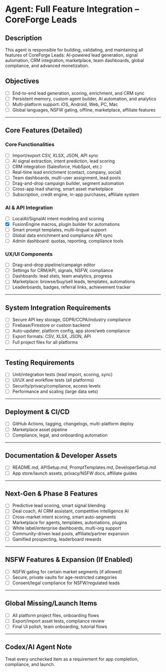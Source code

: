 # Agent: Full Feature Integration – CoreForge Leads

## Description
This agent is responsible for building, validating, and maintaining all features of CoreForge Leads: AI-powered lead generation, signal automation, CRM integration, marketplace, team dashboards, global compliance, and advanced monetization.

## Objectives
- [ ] End-to-end lead generation, scoring, enrichment, and CRM sync
- [ ] Persistent memory, custom agent builder, AI automation, and analytics
- [ ] Multi-platform support: iOS, Android, Web, PC, Mac
- [ ] Global languages, NSFW gating, offline, marketplace, affiliate features

---

## Core Features (Detailed)

### Core Functionalities
- [ ] Import/export CSV, XLSX, JSON, API sync
- [ ] AI signal extraction, intent prediction, lead scoring
- [ ] CRM integration (Salesforce, HubSpot, etc.)
- [ ] Real-time lead enrichment (contact, company, social)
- [ ] Team dashboards, multi-user assignment, lead pools
- [ ] Drag-and-drop campaign builder, segment automation
- [ ] Cross-app lead sharing, smart asset marketplace
- [ ] Subscription, credit engine, in-app purchases, affiliate system

### AI & API Integration
- [ ] LocalAI/SignalAI intent modeling and scoring
- [x] FusionEngine macros, plugin builder for automations
- [ ] Smart prompt templates, multi-lingual support
- [ ] Global data enrichment and compliance API sync
- [ ] Admin dashboard: quotas, reporting, compliance tools

### UX/UI Components
- [ ] Drag-and-drop pipeline/campaign editor
- [ ] Settings for CRM/API, signals, NSFW, compliance
- [ ] Dashboards: lead stats, team analytics, progress
- [ ] Marketplace: browse/buy/sell leads, templates, automations
- [ ] Leaderboards, badges, referral links, achievement tracker

---

## System Integration Requirements
- [ ] Secure API key storage, GDPR/CCPA/industry compliance
- [ ] Firebase/Firestore or custom backend
- [ ] Auto-updater, platform config, app store/web compliance
- [ ] Export formats: CSV, XLSX, JSON, API
- [ ] Full project files for all platforms

---

## Testing Requirements
- [ ] Unit/integration tests (lead import, scoring, sync)
- [ ] UI/UX and workflow tests (all platforms)
- [ ] Security/privacy/compliance, access levels
- [ ] Performance and scaling (large data sets)

---

## Deployment & CI/CD
- [ ] GitHub Actions, tagging, changelogs, multi-platform deploy
- [ ] Marketplace asset pipeline
- [ ] Compliance, legal, and onboarding automation

---

## Documentation & Developer Assets
- [ ] README.md, APISetup.md, PromptTemplates.md, DeveloperSetup.md
- [ ] App store/launch assets, privacy/NSFW docs, affiliate guides

---

## Next-Gen & Phase 8 Features
- [ ] Predictive lead scoring, smart signal blending
- [ ] Deal coach, AI CRM assistant, competitive intelligence AI
- [ ] Cross-market intent scoring, smart auto-segments
- [ ] Marketplace for agents, templates, automations, plugins
- [ ] White label/enterprise dashboards, multi-org support
- [ ] Community-driven lead pools, affiliate/partner expansion
- [ ] Gamified prospecting, leaderboard rewards

---

## NSFW Features & Expansion (If Enabled)
- [ ] NSFW gating for certain market segments (if allowed)
- [ ] Secure, private vaults for age-restricted categories
- [ ] Consent/legal compliance for NSFW/regulated leads

---

## Global Missing/Launch Items
- [ ] All platform project files, onboarding flows
- [ ] Export/import asset tests, compliance review
- [ ] Final UI polish, team onboarding, tutorial flows

---

## Codex/AI Agent Note
Treat every unchecked item as a requirement for app completion, compliance, and launch.

